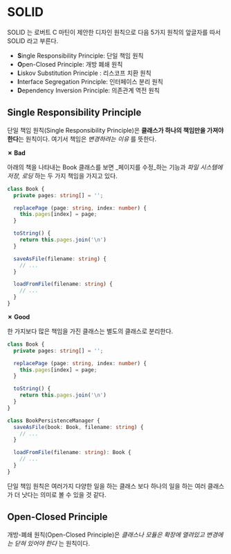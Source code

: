 <!--meta
title: SOLID
description: SOLID 원칙에 대해 정리한 글
keywords: SOLID 원칙
-->

# SOLID

SOLID 는 로버트 C 마틴이 제안한 디자인 원칙으로 다음 5가지 원칙의 앞글자를 따서 SOLID 라고 부른다.
- **S**ingle Responsibility Principle: 단일 책임 원칙
- **O**pen-Closed Principle: 개방 폐쇄 원칙
- **L**iskov Substitution Principle : 리스코프 치환 원칙
- **I**nterface Segregation Principle: 인터페이스 분리 원칙
- **D**ependency Inversion Principle: 의존관계 역전 원칙

## Single Responsibility Principle

단일 책임 원칙(Single Responsibility Principle)은 **클래스가 하나의 책임만을 가져야 한다**는 원칙이다. 여기서 책임은 _변경하려는 이유_ 를 뜻한다.

**✗ Bad**

아래의 책을 나타내는 Book 클래스를 보면 _페이지를 수정_하는 기능과 _파일 시스템에 저장, 로딩_ 하는 두 가지 책임을 가지고 있다.

```ts
class Book {
  private pages: string[] = '';

  replacePage (page: string, index: number) {
    this.pages[index] = page;
  }

  toString() {
    return this.pages.join('\n')
  } 

  saveAsFile(filename: string) {
    // ...
  }

  loadFromFile(filename: string) {
    // ...
  }
}
```

**✗ Good**

한 가지보다 많은 책임을 가진 클래스는 별도의 클래스로 분리한다.

```ts
class Book {
  private pages: string[] = '';

  replacePage (page: string, index: number) {
    this.pages[index] = page;
  }

  toString() {
    return this.pages.join('\n')
  }
}

class BookPersistenceManager {
  saveAsFile(book: Book, filename: string) {
    // ...
  }

  loadFromFile(filename: string): Book {
    // ...
  }
}
```

단일 책임 원칙은 여러가지 다양한 일을 하는 클래스 보다 하나의 일을 하는 여러 클래스가 더 낫다는 의미로 볼 수 있을 것 같다.

## Open-Closed Principle

개방-폐쇄 원칙(Open-Closed Principle)은 _클래스나 모듈은 확장에 열려있고 변경에는 닫혀 있어야 한다_ 는 원칙이다.

